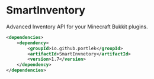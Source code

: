 # SmartInventory
Advanced Inventory API for your Minecraft Bukkit plugins.

```xml
<dependencies>
    <dependency>
        <groupId>io.github.portlek</groupId>
        <artifactId>SmartInvnetory</artifactId>
        <version>1.7</version>
    </dependency>
</dependencies>
```
